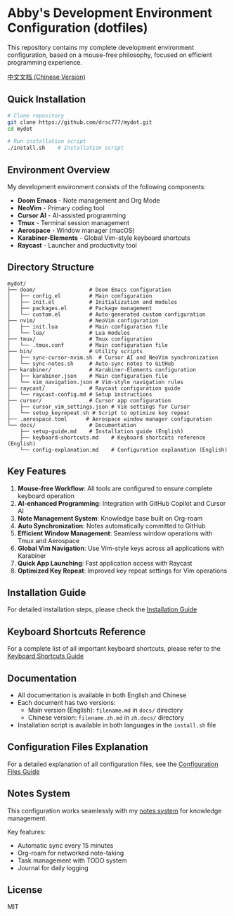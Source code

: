 # Abby's Development Environment Configuration (dotfiles)

This repository contains my complete development environment configuration, based on a mouse-free philosophy, focused on efficient programming experience.

[中文文档 (Chinese Version)](zh.docs/README.zh.md)

## Quick Installation

```bash
# Clone repository
git clone https://github.com/drsc777/mydot.git
cd mydot

# Run installation script
./install.sh    # Installation script
```

## Environment Overview

My development environment consists of the following components:

- **Doom Emacs** - Note management and Org Mode
- **NeoVim** - Primary coding tool
- **Cursor AI** - AI-assisted programming
- **Tmux** - Terminal session management
- **Aerospace** - Window manager (macOS)
- **Karabiner-Elements** - Global Vim-style keyboard shortcuts
- **Raycast** - Launcher and productivity tool

## Directory Structure

```
mydot/
├── doom/                 # Doom Emacs configuration
│   ├── config.el         # Main configuration
│   ├── init.el           # Initialization and modules
│   ├── packages.el       # Package management
│   └── custom.el         # Auto-generated custom configuration
├── nvim/                 # NeoVim configuration
│   ├── init.lua          # Main configuration file
│   └── lua/              # Lua modules
├── tmux/                 # Tmux configuration
│   └── .tmux.conf        # Main configuration file
├── bin/                  # Utility scripts
│   ├── sync-cursor-nvim.sh  # Cursor AI and NeoVim synchronization
│   └── sync-notes.sh     # Auto-sync notes to GitHub
├── karabiner/            # Karabiner-Elements configuration
│   ├── karabiner.json    # Main configuration file
│   └── vim_navigation.json # Vim-style navigation rules
├── raycast/              # Raycast configuration guide
│   └── raycast-config.md # Setup instructions
├── cursor/               # Cursor app configuration
│   ├── cursor_vim_settings.json # Vim settings for Cursor
│   └── setup_keyrepeat.sh # Script to optimize key repeat
├── .aerospace.toml      # Aerospace window manager configuration
└── docs/                 # Documentation
    ├── setup-guide.md    # Installation guide (English)
    ├── keyboard-shortcuts.md    # Keyboard shortcuts reference (English)
    └── config-explanation.md    # Configuration explanation (English)
```

## Key Features

1. **Mouse-free Workflow**: All tools are configured to ensure complete keyboard operation
2. **AI-enhanced Programming**: Integration with GitHub Copilot and Cursor AI
3. **Note Management System**: Knowledge base built on Org-roam
4. **Auto Synchronization**: Notes automatically committed to GitHub
5. **Efficient Window Management**: Seamless window operations with Tmux and Aerospace
6. **Global Vim Navigation**: Use Vim-style keys across all applications with Karabiner
7. **Quick App Launching**: Fast application access with Raycast
8. **Optimized Key Repeat**: Improved key repeat settings for Vim operations

## Installation Guide

For detailed installation steps, please check the [Installation Guide](docs/setup-guide.md)

## Keyboard Shortcuts Reference

For a complete list of all important keyboard shortcuts, please refer to the [Keyboard Shortcuts Guide](docs/keyboard-shortcuts.md)

## Documentation

- All documentation is available in both English and Chinese
- Each document has two versions:
  - Main version (English): `filename.md` in `docs/` directory
  - Chinese version: `filename.zh.md` in `zh.docs/` directory
- Installation script is available in both languages in the `install.sh` file

## Configuration Files Explanation

For a detailed explanation of all configuration files, see the [Configuration Files Guide](docs/config-explanation.md)

## Notes System

This configuration works seamlessly with my [notes system](https://github.com/drsc777/notes) for knowledge management.

Key features:
- Automatic sync every 15 minutes
- Org-roam for networked note-taking
- Task management with TODO system
- Journal for daily logging

## License

MIT 
